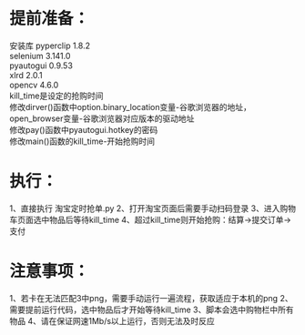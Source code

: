 # 提前准备：
安装库
pyperclip 1.8.2  
selenium 3.141.0  
pyautogui 0.9.53  
xlrd 2.0.1  
opencv 4.6.0  
kill_time是设定的抢购时间  
修改dirver()函数中option.binary_location变量-谷歌浏览器的地址，open_browser变量-谷歌浏览器对应版本的驱动地址  
修改pay()函数中pyautogui.hotkey的密码  
修改main()函数的kill_time-开始抢购时间  



# 执行：
1、直接执行 淘宝定时抢单.py
2、打开淘宝页面后需要手动扫码登录
3、进入购物车页面选中物品后等待kill_time
4、超过kill_time则开始抢购：结算→提交订单→支付

# 注意事项：
1、若卡在无法匹配3中png，需要手动运行一遍流程，获取适应于本机的png
2、需要提前运行代码，选中物品后才开始等待kill_time
3、脚本会选中购物栏中所有物品
4、请在保证网速1Mb/s以上运行，否则无法及时反应

